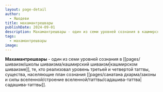 ```yaml
---
layout: page-detail
author:
  - Яшодеви
title: махамантрешвары
publishDate: 2024-09-01
description: Махамантрешвары - один из семи уровней сознания в кашмирском шиваизме, те, кто реализовал уровень третьей и четвертой таттвы, существа, населяющие план сознания садашива-таттвы.
tags:
  - махамантрешвары
image:
---
```

**Махамантрешвары** - один из семи уровней сознания в [[pages/шиваизм/школы шиваизма/кашмирский шиваизм|кашмирском шиваизме]], те, кто реализовал уровень третьей и четвертой таттвы, существа, населяющие план сознания [[pages/санатана дхарма/законы и силы вселенной/строение вселенной/таттвы/садашива-таттва|садашива-таттвы]].

